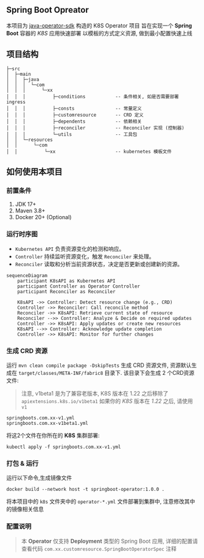 
Spring Boot Opreator
---
本项目为 [java-operator-sdk](https://github.com/operator-framework/java-operator-sdk) 构造的 K8S Operator 项目
旨在实现一个 **Spring Boot** 容器的 _K8S_ 应用快速部署
以模板的方式定义资源, 做到最小配置快速上线

## 项目结构
```
├─src
│  ├─main
│  │  ├─java
│  │  │  └─com
│  │  │      └─xx
│  │  │          ├─conditions           -- 条件相关, 如是否需要部署 ingress
│  │  │          ├─consts               -- 常量定义
│  │  │          ├─customresource       -- CRD 定义
│  │  │          ├─dependents           -- 依赖相关
│  │  │          ├─reconciler           -- Reconciler 实现 (控制器)
│  │  │          └─utils                -- 工具包
│  │  └─resources
│  │      └─com
│  │          └─xx                      -- kubernetes 模板文件
```



## 如何使用本项目
### 前置条件
1. JDK 17+
2. Maven 3.8+
3. Docker 20+ (Optional)

### 运行时序图
- `Kubernetes API` 负责资源变化的检测和响应。
- `Controller` 持续监听资源变化，触发 `Reconciler` 来处理。
- `Reconciler` 读取和分析当前资源状态，决定是否更新或创建新的资源。
```mermaid
sequenceDiagram
    participant K8sAPI as Kubernetes API
    participant Controller as Operator Controller
    participant Reconciler as Reconciler

    K8sAPI ->> Controller: Detect resource change (e.g., CRD)
    Controller ->> Reconciler: Call reconcile method
    Reconciler ->> K8sAPI: Retrieve current state of resource
    Reconciler -->> Controller: Analyze & Decide on required updates
    Controller ->> K8sAPI: Apply updates or create new resources
    K8sAPI -->> Controller: Acknowledge update completion
    Controller ->> K8sAPI: Monitor for further changes
```

### 生成 CRD 资源
运行 `mvn clean compile package -DskipTests` 生成 CRD 资源文件, 资源默认生成在 `target/classes/META-INF/fabric8` 目录下.
该目录下会生成 2 个CRD资源文件: 

> 注意, v1beta1 是为了兼容老版本, K8S 版本在 1.22 之后移除了 `apiextensions.k8s.io/v1beta1`
如果你的 _K8S_ 版本在 _1.22_ 之后, 请使用 `v1`

```
springboots.com.xx-v1.yml
springboots.com.xx-v1beta1.yml
```

将这2个文件在你所在的 **K8S** 集群部署:
```shell
kubectl apply -f springboots.com.xx-v1.yml
```

### 打包 & 运行
运行以下命令,生成镜像文件
```shell
docker build --network host -t springboot-operator:1.0.0 .
```

将本项目中的 `k8s` 文件夹中的 `operator-*.yml` 文件部署到集群中, 注意修改其中的镜像相关信息


### 配置说明
> 本 **Operator** 仅支持 **Deployment** 类型的 Spring Boot 应用, 详细的配置请查看代码 `com.xx.customresource.SpringBootOperatorSpec` 注释
